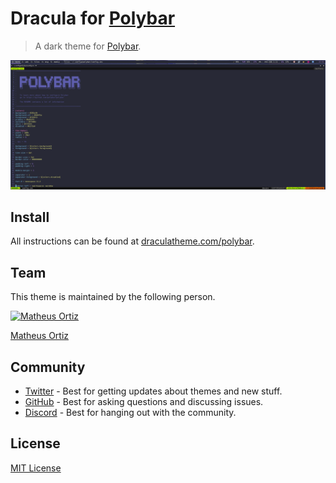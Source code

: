 # Dracula for [Polybar](https://github.com/polybar/polybar)

> A dark theme for [Polybar](https://github.com/polybar/polybar).

![Screenshot](./screenshot.png)

## Install

All instructions can be found at [draculatheme.com/polybar](https://draculatheme.com/polybar).

## Team

This theme is maintained by the following person.

[![Matheus Ortiz](https://github.com/matheusortiz.png?size=100)](https://github.com/matheusortiz)

[Matheus Ortiz](https://github.com/matheusortiz)

## Community

- [Twitter](https://twitter.com/draculatheme) - Best for getting updates about themes and new stuff.
- [GitHub](https://github.com/dracula/dracula-theme/discussions) - Best for asking questions and discussing issues.
- [Discord](https://draculatheme.com/discord-invite) - Best for hanging out with the community.

## License

[MIT License](./LICENSE)
